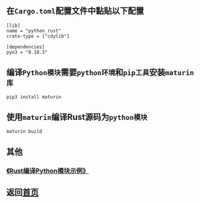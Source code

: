 ## 在`Cargo.toml`配置文件中黏贴以下配置
    [lib]
    name = "python_rust"
    crate-type = ["cdylib"]
    
    [dependencies]
    pyo3 = "0.18.3"

## 编译`Python模块`需要`python环境`和`pip工具`安装`maturin库`
    pip3 install maturin
    
## 使用`maturin`编译Rust源码为`python模块`
    maturin build

## 其他
### [《Rust编译Python模块示例》](https://github.com/zjwztttt/CompleteTutorial/blob/main/Rust%E7%BC%96%E8%AF%91python%E6%A8%A1%E5%9D%97%E7%A4%BA%E4%BE%8B.md)

## 返回[首页](https://github.com/zjwztttt/CompleteTutorial/blob/main/Rust%E5%AE%89%E8%A3%85%E4%B8%8E%E4%BD%BF%E7%94%A8.md#rust%E7%BC%96%E8%AF%91python%E6%A8%A1%E5%9D%97%E8%AF%A6%E7%BB%86%E6%95%99%E7%A8%8B%E8%AF%B7%E5%8F%82%E8%80%83)
